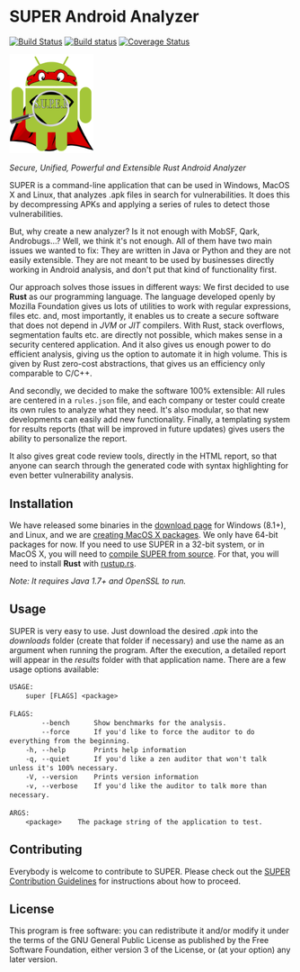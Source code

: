 # SUPER Android Analyzer #

[![Build Status](https://travis-ci.org/SUPERAndroidAnalyzer/super.svg?branch=develop)](https://travis-ci.org/SUPERAndroidAnalyzer/super)
[![Build status](https://ci.appveyor.com/api/projects/status/7xuikqyne4a2jn7e/branch/develop?svg=true)](https://ci.appveyor.com/project/Razican/super/branch/develop)
[![Coverage Status](https://coveralls.io/repos/github/SUPERAndroidAnalyzer/super/badge.svg?branch=develop)](https://coveralls.io/github/SUPERAndroidAnalyzer/super?branch=develop)

<img src="vendor/results_template/img/logo.png" alt="SUPER Android Analyzer logo" title="SUPER Android Analyzer" width="150">

*Secure, Unified, Powerful and Extensible Rust Android Analyzer*

SUPER is a command-line application that can be used in Windows, MacOS X and Linux, that analyzes
.apk files in search for vulnerabilities. It does this by decompressing APKs and applying a series
of rules to detect those vulnerabilities.

But, why create a new analyzer? Is it not enough with MobSF, Qark, Androbugs…? Well, we think it's
not enough. All of them have two main issues we wanted to fix: They are written in Java or Python
and they are not easily extensible. They are not meant to be used by businesses directly working in
Android analysis, and don't put that kind of functionality first.

Our approach solves those issues in different ways: We first decided to use **Rust** as our
programming language. The language developed openly by Mozilla Foundation gives us lots of
utilities to work with regular expressions, files etc. and, most importantly, it enables us to
create a secure software that does not depend in *JVM* or *JIT* compilers. With Rust, stack
overflows, segmentation faults etc. are directly not possible, which makes sense in a security
centered application. And it also gives us enough power to do efficient analysis, giving us the
option to automate it in high volume. This is given by Rust zero-cost abstractions, that gives us
an efficiency only comparable to C/C++.

And secondly, we decided to make the software 100% extensible: All rules are centered in a
`rules.json` file, and each company or tester could create its own rules to analyze what they need.
It's also modular, so that new developments can easily add new functionality. Finally, a templating
system for results reports (that will be improved in future updates) gives users the ability to
personalize the report.

It also gives great code review tools, directly in the HTML report, so that anyone can search
through the generated code with syntax highlighting for even better vulnerability analysis.

## Installation ##

We have released some binaries in the [download page](http://superanalyzer.rocks/download.html) for
Windows (8.1+), and Linux, and we are
[creating MacOS X packages](https://github.com/SUPERAndroidAnalyzer/super/issues/18). We only have
64-bit packages for now. If you need to use SUPER in a 32-bit system, or in MacOS X, you will need
to [compile SUPER from source](http://superanalyzer.rocks/download.html#compile-from-source). For
that, you will need to install **Rust** with [rustup.rs](https://www.rustup.rs/).

*Note: It requires Java 1.7+ and OpenSSL to run.*

## Usage ##

SUPER is very easy to use. Just download the desired *.apk* into the *downloads* folder (create
that folder if necessary) and use the name as an argument when running the program. After the
execution, a detailed report will appear in the *results* folder with that application name. There
are a few usage options available:

```
USAGE:
    super [FLAGS] <package>

FLAGS:
        --bench      Show benchmarks for the analysis.
        --force      If you'd like to force the auditor to do everything from the beginning.
    -h, --help       Prints help information
    -q, --quiet      If you'd like a zen auditor that won't talk unless it's 100% necessary.
    -V, --version    Prints version information
    -v, --verbose    If you'd like the auditor to talk more than necessary.

ARGS:
    <package>    The package string of the application to test.
```

## Contributing ##

Everybody is welcome to contribute to SUPER. Please check out the [SUPER Contribution Guidelines](https://github.com/SUPERAndroidAnalyzer/super/blob/develop/contributing.md)
for instructions about how to proceed.

## License ##

This program is free software: you can redistribute it and/or modify it under the terms of the GNU
General Public License as published by the Free Software Foundation, either version 3 of the
License, or (at your option) any later version.
